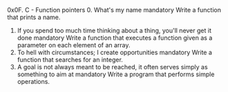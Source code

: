 0x0F. C - Function pointers
0. What's my name
mandatory
Write a function that prints a name.
1. If you spend too much time thinking about a thing, you'll never get it done
mandatory
Write a function that executes a function given as a parameter on each element of an array.
2. To hell with circumstances; I create opportunities
mandatory
Write a function that searches for an integer.
3. A goal is not always meant to be reached, it often serves simply as something to aim at
mandatory
Write a program that performs simple operations.
